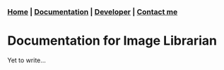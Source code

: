 ### [Home](index.html) | [Documentation](documentation.html)  | [Developer](developer.html) | [Contact me](contactme.html)

# Documentation for Image Librarian
Yet to write...
